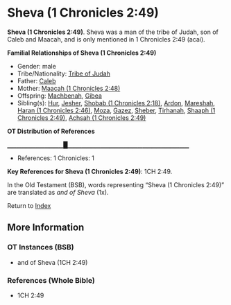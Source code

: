 # Sheva (1 Chronicles 2:49)
**Sheva (1 Chronicles 2:49)**. 
Sheva was a man of the tribe of Judah, son of Caleb and Maacah, and is only mentioned in 1 Chronicles 2:49 (acai). 




**Familial Relationships of Sheva (1 Chronicles 2:49)**


* Gender: male
* Tribe/Nationality: [Tribe of Judah](../../../groups/md/acai/Judah.md)
* Father: [Caleb](Caleb.2.md)
* Mother: [Maacah (1 Chronicles 2:48)](Maacah.4.md)
* Offspring: [Machbenah](Machbenah.md), [Gibea](Gibea.md)
* Sibling(s): [Hur](Hur.2.md), [Jesher](Jesher.md), [Shobab (1 Chronicles 2:18)](Shobab.2.md), [Ardon](Ardon.md), [Mareshah](Mareshah.md), [Haran (1 Chronicles 2:46)](Haran.3.md), [Moza](Moza.md), [Gazez](Gazez.md), [Sheber](Sheber.md), [Tirhanah](Tirhanah.md), [Shaaph (1 Chronicles 2:49)](Shaaph.2.md), [Achsah (1 Chronicles 2:49)](Achsah.2.md)


**OT Distribution of References**

▁▁▁▁▁▁▁▁▁▁▁▁█▁▁▁▁▁▁▁▁▁▁▁▁▁▁▁▁▁▁▁▁▁▁▁▁▁▁
* References: 1 Chronicles: 1



**Key References for Sheva (1 Chronicles 2:49)**: 
1CH 2:49. 


In the Old Testament (BSB), words representing “Sheva (1 Chronicles 2:49)” are translated as 
*and of Sheva* (1x). 




Return to [Index](00-Index.md)

## More Information

### OT Instances (BSB)

* and of Sheva (1CH 2:49)



### References (Whole Bible)

* 1CH 2:49



